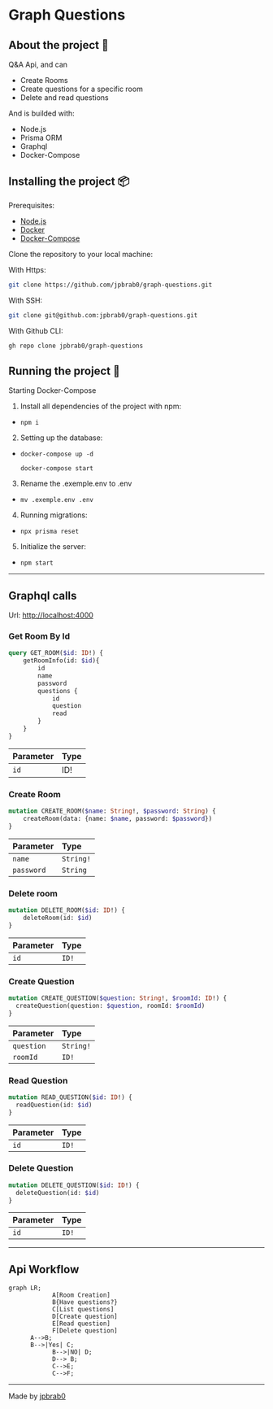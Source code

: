 # Graph Questions

## About the project 📜
Q&A Api, and can

- Create Rooms
- Create questions for a specific room
- Delete and read questions

And is builded with:

- Node.js
- Prisma ORM
- Graphql
- Docker-Compose


## Installing the project 📦

Prerequisites:

- [Node.js](https://nodejs.org/en/)
- [Docker](https://docs.docker.com/get-started/)
- [Docker-Compose](https://docs.docker.com/compose/)

Clone the repository to your local machine:

With Https:

```bash
git clone https://github.com/jpbrab0/graph-questions.git
```

With SSH:

```bash
git clone git@github.com:jpbrab0/graph-questions.git
```

With Github CLI:

```bash
gh repo clone jpbrab0/graph-questions
```


## Running the project 🏃

Starting Docker-Compose
1. Install all dependencies of the project with npm:

- `npm i`

2. Setting up the database:

- `docker-compose up -d`

	`docker-compose start`

3. Rename the .exemple.env to .env
- `mv .exemple.env .env`

4. Running migrations:
- `npx prisma reset`

5. Initialize the server:

- `npm start`

---

## Graphql calls
Url: [http://localhost:4000](http://localhost:4000)

### Get Room By Id
```graphql
query GET_ROOM($id: ID!) {
    getRoomInfo(id: $id){
        id
        name
        password
        questions {
            id
            question
            read
        }
    }
}
```

| Parameter | Type   |
| :-------- | :----- |
| `id`      | ID! |

### Create Room
```graphql
mutation CREATE_ROOM($name: String!, $password: String) {
    createRoom(data: {name: $name, password: $password})
}
```
| Parameter | Type   |
| :-------- | :----- |
| `name`      | `String!` |
| `password`      | `String` |


### Delete room
```graphql
mutation DELETE_ROOM($id: ID!) {
    deleteRoom(id: $id)
}
```
| Parameter | Type   |
| :-------- | :----- |
| `id`      | `ID!` |

### Create Question
```graphql
mutation CREATE_QUESTION($question: String!, $roomId: ID!) {
  createQuestion(question: $question, roomId: $roomId)
}
```
| Parameter | Type   |
| :-------- | :----- |
| `question`      | `String!` |
| `roomId`      | `ID!` |

### Read Question
```graphql
mutation READ_QUESTION($id: ID!) {
  readQuestion(id: $id)
}
```
| Parameter | Type   |
| :-------- | :----- |
| `id`      | `ID!` |

### Delete Question
```graphql
mutation DELETE_QUESTION($id: ID!) {
  deleteQuestion(id: $id)
}
```
| Parameter | Type   |
| :-------- | :----- |
| `id`      | `ID!` |
---
## Api Workflow
```mermaid
graph LR;
			A[Room Creation]
			B{Have questions?}
			C[List questions]
			D[Create question]
			E[Read question]
			F[Delete question]
      A-->B;
      B-->|Yes| C;
			B-->|NO| D;
			D--> B;
			C-->E;
			C-->F;
```
---
Made by [jpbrab0](https://github.com/jpbrab0)